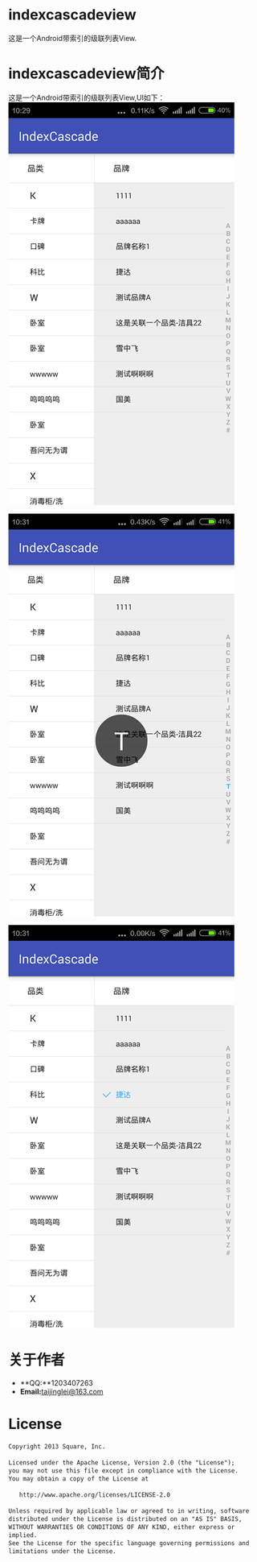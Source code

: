 # indexcascadeview
这是一个Android带索引的级联列表View.

# indexcascadeview简介
这是一个Android带索引的级联列表View,UI如下：
![](screenshot/device-2016-08-11-102956.png) 


![](screenshot/device-2016-08-11-103107.png) 


![](screenshot/device-2016-08-11-103136.png) 
# 关于作者
* **QQ:**1203407263
* **Email:**<taijinglei@163.com>

License
=======

    Copyright 2013 Square, Inc.

    Licensed under the Apache License, Version 2.0 (the "License");
    you may not use this file except in compliance with the License.
    You may obtain a copy of the License at

       http://www.apache.org/licenses/LICENSE-2.0

    Unless required by applicable law or agreed to in writing, software
    distributed under the License is distributed on an "AS IS" BASIS,
    WITHOUT WARRANTIES OR CONDITIONS OF ANY KIND, either express or implied.
    See the License for the specific language governing permissions and
    limitations under the License.
